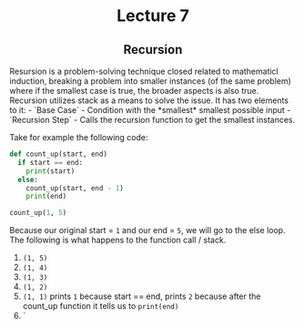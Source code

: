 <div align = "center">
  
# Lecture 7

## Recursion

</div>
Resursion is a problem-solving technique closed related to mathematicl induction, breaking a problem into smaller instances (of the same problem) where if the smallest case is true, the broader aspects is also true. Recursion utilizes stack as a means to solve the issue. It has two elements to it:
- `Base Case`
  - Condition with the *smallest* smallest possible input 
- `Recursion Step`
  - Calls the recursion function to get the smallest instances.
 
Take for example the following code:
```python
def count_up(start, end)
  if start == end:
    print(start)
  else:
    count_up(start, end - 1)
    print(end)

count_up(1, 5)
```

Because our original start = `1` and our end = `5`, we will go to the else loop. The following is what happens to the function call / stack.
1. `(1, 5)`
2. `(1, 4)`
3. `(1, 3)`
4. `(1, 2)`
5. `(1, 1)` prints `1` because start == end, prints `2` because after the count_up function it tells us to `print(end)`
6. `
